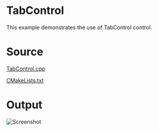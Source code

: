 # TabControl

This example demonstrates the use of TabControl control.

# Source

[TabControl.cpp](./TabControl.cpp)

[CMakeLists.txt](./CMakeLists.txt)

# Output

![Screenshot](../../docs/Pictures/TabControl.png)
